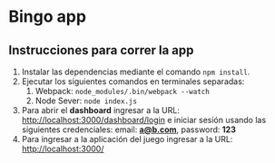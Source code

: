 # Bingo app

## Instrucciones para correr la app

1. Instalar las dependencias mediante el comando `npm install`.
2. Ejecutar los siguientes comandos en terminales separadas:
   1. Webpack: `node_modules/.bin/webpack --watch`
   2. Node Sever: `node index.js`
3. Para abrir el **dashboard** ingresar a la URL: [http://localhost:3000/dashboard/login](http://localhost:3000/dashboard/login) e iniciar sesión usando las siguientes credenciales: email: **a@b.com**, password: **123**
4. Para ingresar a la aplicación del juego ingresar a la URL: [http://localhost:3000/](http://localhost:3000/)